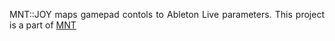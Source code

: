 <p align="justify">
	MNT::JOY maps gamepad contols to Ableton Live parameters. This project is a part of <a href= "https://www.mnt.com.ar"> MNT </a>
</p> 



